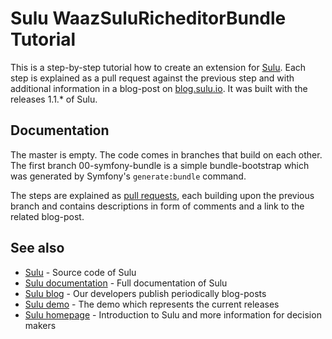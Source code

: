 # Sulu WaazSuluRicheditorBundle Tutorial

This is a step-by-step tutorial how to create an extension for [Sulu](https://github.com/sulu-io/sulu). Each step is
explained as a pull request against the previous step and with additional information in a blog-post on
[blog.sulu.io](blog.sulu.io). It was built with the releases 1.1.* of Sulu.

## Documentation

The master is empty. The code comes in branches that build on each other. The first branch 00-symfony-bundle is a
simple bundle-bootstrap which was generated by Symfony's `generate:bundle` command.

The steps are explained as [pull requests](https://github.com/sulu-io/ExampleNewsBundle/pulls), each building upon the
previous branch and contains descriptions in form of comments and a link to the related blog-post.

## See also

* [Sulu](https://github.com/sulu-io/sulu) - Source code of Sulu
* [Sulu documentation](http://docs.sulu.io/en/latest/) - Full documentation of Sulu
* [Sulu blog](http://blog.sulu.io) - Our developers publish periodically blog-posts
* [Sulu demo](http://demo.sulu.io) - The demo which represents the current releases
* [Sulu homepage](http://sulu.io) - Introduction to Sulu and more information for decision makers
